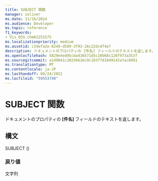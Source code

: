 ```yaml
---
title: SUBJECT 関数
manager: soliver
ms.date: 11/16/2014
ms.audience: Developer
ms.topic: reference
f1_keywords:
- Vis_DSS.chm82251575
ms.localizationpriority: medium
ms.assetid: c19efa2e-8249-d589-3f93-26c22dc4f4e7
description: ドキュメントのプロパティの [件名] フィールドのテキストを返します。
ms.openlocfilehash: 5829e4ed95cba436571d5c10b68c126f973a353f
ms.sourcegitcommit: a1d9041c20256616c9c183f7d1049142a7ac6991
ms.translationtype: MT
ms.contentlocale: ja-JP
ms.lasthandoff: 09/24/2021
ms.locfileid: "59553740"
---
```

# <a name="subject-function"></a>SUBJECT 関数

ドキュメントのプロパティの **[件名]** フィールドのテキストを返します。 
  
## <a name="syntax"></a>構文

SUBJECT ()
  
### <a name="return-value"></a>戻り値

文字列
  

